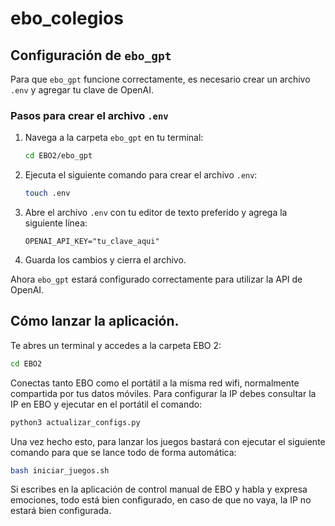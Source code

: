 # ebo_colegios

## Configuración de `ebo_gpt`

Para que `ebo_gpt` funcione correctamente, es necesario crear un archivo `.env` y agregar tu clave de OpenAI.

### Pasos para crear el archivo `.env`
1. Navega a la carpeta `ebo_gpt` en tu terminal:
   ```sh
   cd EBO2/ebo_gpt
   ```
      
2. Ejecuta el siguiente comando para crear el archivo `.env`:
   ```sh
   touch .env
   ```
3. Abre el archivo `.env` con tu editor de texto preferido y agrega la siguiente línea:
   ```env
   OPENAI_API_KEY="tu_clave_aqui"
   ```
4. Guarda los cambios y cierra el archivo.

Ahora `ebo_gpt` estará configurado correctamente para utilizar la API de OpenAI.

## Cómo lanzar la aplicación.

Te abres un terminal y accedes a la carpeta EBO 2:

   ```sh
   cd EBO2
   ```

Conectas tanto EBO como el portátil a la misma red wifi, normalmente compartida por tus datos móviles. Para configurar la IP debes consultar la IP en EBO y ejecutar en el portátil el comando:

   ```sh
   python3 actualizar_configs.py
   ```

Una vez hecho esto, para lanzar los juegos bastará con ejecutar el siguiente comando para que se lance todo de forma automática:

   ```sh
   bash iniciar_juegos.sh
   ```

Si escribes en la aplicación de control manual de EBO y habla y expresa emociones, todo está bien configurado, en caso de que no vaya, la IP no estará bien configurada.


